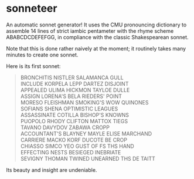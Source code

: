 sonneteer
=========

An automatic sonnet generator! It uses the CMU pronouncing dictionary to assemble 14 lines of strict iambic pentameter with the rhyme scheme ABABCDCDEFEFGG, in compliance with the classic Shakespearean sonnet.

Note that this is done rather naively at the moment; it routinely takes many minutes to create one sonnet.

Here is its first sonnet:  
>BRONCHITIS NISTLER SALAMANCA GULL  
>INCLUDE KORPELA LEPP DARTEZ DISJOINT  
>APPEALED ULIMA HICKMON TAYLOE DULLE  
>ASSIGN LORENA'S BELA RIEDERS' POINT  
>MORESO FLEISHMAN SMOKING'S WOW QUINONES  
>SOFIANS SHENA OPTIMISTIC LEAGUES  
>ASSASSINATE COTILLA BISHOP'S KNOWNS  
>PUOPOLO RHODY CLIFTON MATTOX TIEGS  
>TAVANO DAVYDOV ZABAWA CROPP  
>ACCOUNTANT'S BLAYNEY MAYLE ELISE MARCHAND  
>CARRIERE MACKO KORF DUCOTE BE CROP  
>CHIASSO SIMCO YEO GUST OF FS THS HAND  
>EFFECTING NESTS BESIEGED INEBRIATE  
>SEVIGNY THOMAN TWINED UNEARNED THS DE TAITT  

Its beauty and insight are undeniable.
